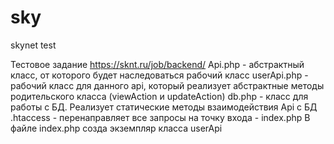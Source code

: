 # sky
skynet test

Тестовое задание https://sknt.ru/job/backend/
Api.php - абстрактный класс, от которого будет наследоваться рабочий класс 
userApi.php - рабочий класс для данного api, который реализует абстрактные методы родительского класса (viewAction и updateAction)
db.php - класс для работы с БД. Реализует статические методы взаимодействия Api с БД
.htaccess - перенаправляет все запросы на точку входа - index.php
В файле index.php созда экземпляр класса userApi
